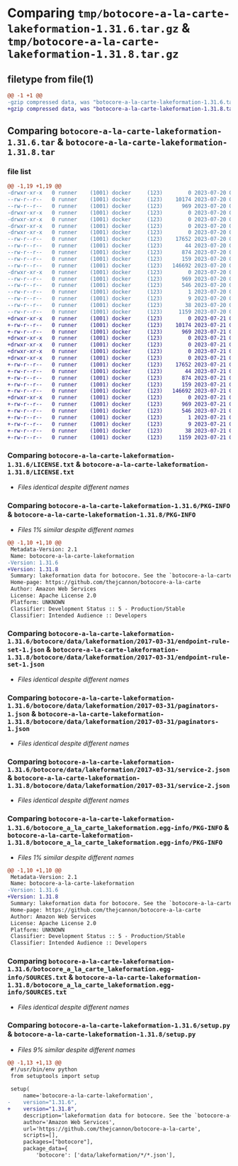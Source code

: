 # Comparing `tmp/botocore-a-la-carte-lakeformation-1.31.6.tar.gz` & `tmp/botocore-a-la-carte-lakeformation-1.31.8.tar.gz`

## filetype from file(1)

```diff
@@ -1 +1 @@
-gzip compressed data, was "botocore-a-la-carte-lakeformation-1.31.6.tar", last modified: Thu Jul 20 01:20:28 2023, max compression
+gzip compressed data, was "botocore-a-la-carte-lakeformation-1.31.8.tar", last modified: Fri Jul 21 01:21:37 2023, max compression
```

## Comparing `botocore-a-la-carte-lakeformation-1.31.6.tar` & `botocore-a-la-carte-lakeformation-1.31.8.tar`

### file list

```diff
@@ -1,19 +1,19 @@
-drwxr-xr-x   0 runner    (1001) docker     (123)        0 2023-07-20 01:20:28.390752 botocore-a-la-carte-lakeformation-1.31.6/
--rw-r--r--   0 runner    (1001) docker     (123)    10174 2023-07-20 01:20:28.000000 botocore-a-la-carte-lakeformation-1.31.6/LICENSE.txt
--rw-r--r--   0 runner    (1001) docker     (123)      969 2023-07-20 01:20:28.390752 botocore-a-la-carte-lakeformation-1.31.6/PKG-INFO
-drwxr-xr-x   0 runner    (1001) docker     (123)        0 2023-07-20 01:20:28.390752 botocore-a-la-carte-lakeformation-1.31.6/botocore/
-drwxr-xr-x   0 runner    (1001) docker     (123)        0 2023-07-20 01:20:28.390752 botocore-a-la-carte-lakeformation-1.31.6/botocore/data/
-drwxr-xr-x   0 runner    (1001) docker     (123)        0 2023-07-20 01:20:28.390752 botocore-a-la-carte-lakeformation-1.31.6/botocore/data/lakeformation/
-drwxr-xr-x   0 runner    (1001) docker     (123)        0 2023-07-20 01:20:28.390752 botocore-a-la-carte-lakeformation-1.31.6/botocore/data/lakeformation/2017-03-31/
--rw-r--r--   0 runner    (1001) docker     (123)    17652 2023-07-20 01:19:55.000000 botocore-a-la-carte-lakeformation-1.31.6/botocore/data/lakeformation/2017-03-31/endpoint-rule-set-1.json
--rw-r--r--   0 runner    (1001) docker     (123)       44 2023-07-20 01:19:55.000000 botocore-a-la-carte-lakeformation-1.31.6/botocore/data/lakeformation/2017-03-31/examples-1.json
--rw-r--r--   0 runner    (1001) docker     (123)      874 2023-07-20 01:19:55.000000 botocore-a-la-carte-lakeformation-1.31.6/botocore/data/lakeformation/2017-03-31/paginators-1.json
--rw-r--r--   0 runner    (1001) docker     (123)      159 2023-07-20 01:19:55.000000 botocore-a-la-carte-lakeformation-1.31.6/botocore/data/lakeformation/2017-03-31/paginators-1.sdk-extras.json
--rw-r--r--   0 runner    (1001) docker     (123)   146692 2023-07-20 01:19:55.000000 botocore-a-la-carte-lakeformation-1.31.6/botocore/data/lakeformation/2017-03-31/service-2.json
-drwxr-xr-x   0 runner    (1001) docker     (123)        0 2023-07-20 01:20:28.390752 botocore-a-la-carte-lakeformation-1.31.6/botocore_a_la_carte_lakeformation.egg-info/
--rw-r--r--   0 runner    (1001) docker     (123)      969 2023-07-20 01:20:28.000000 botocore-a-la-carte-lakeformation-1.31.6/botocore_a_la_carte_lakeformation.egg-info/PKG-INFO
--rw-r--r--   0 runner    (1001) docker     (123)      546 2023-07-20 01:20:28.000000 botocore-a-la-carte-lakeformation-1.31.6/botocore_a_la_carte_lakeformation.egg-info/SOURCES.txt
--rw-r--r--   0 runner    (1001) docker     (123)        1 2023-07-20 01:20:28.000000 botocore-a-la-carte-lakeformation-1.31.6/botocore_a_la_carte_lakeformation.egg-info/dependency_links.txt
--rw-r--r--   0 runner    (1001) docker     (123)        9 2023-07-20 01:20:28.000000 botocore-a-la-carte-lakeformation-1.31.6/botocore_a_la_carte_lakeformation.egg-info/top_level.txt
--rw-r--r--   0 runner    (1001) docker     (123)       38 2023-07-20 01:20:28.390752 botocore-a-la-carte-lakeformation-1.31.6/setup.cfg
--rw-r--r--   0 runner    (1001) docker     (123)     1159 2023-07-20 01:20:28.000000 botocore-a-la-carte-lakeformation-1.31.6/setup.py
+drwxr-xr-x   0 runner    (1001) docker     (123)        0 2023-07-21 01:21:37.847225 botocore-a-la-carte-lakeformation-1.31.8/
+-rw-r--r--   0 runner    (1001) docker     (123)    10174 2023-07-21 01:21:37.000000 botocore-a-la-carte-lakeformation-1.31.8/LICENSE.txt
+-rw-r--r--   0 runner    (1001) docker     (123)      969 2023-07-21 01:21:37.847225 botocore-a-la-carte-lakeformation-1.31.8/PKG-INFO
+drwxr-xr-x   0 runner    (1001) docker     (123)        0 2023-07-21 01:21:37.847225 botocore-a-la-carte-lakeformation-1.31.8/botocore/
+drwxr-xr-x   0 runner    (1001) docker     (123)        0 2023-07-21 01:21:37.847225 botocore-a-la-carte-lakeformation-1.31.8/botocore/data/
+drwxr-xr-x   0 runner    (1001) docker     (123)        0 2023-07-21 01:21:37.847225 botocore-a-la-carte-lakeformation-1.31.8/botocore/data/lakeformation/
+drwxr-xr-x   0 runner    (1001) docker     (123)        0 2023-07-21 01:21:37.847225 botocore-a-la-carte-lakeformation-1.31.8/botocore/data/lakeformation/2017-03-31/
+-rw-r--r--   0 runner    (1001) docker     (123)    17652 2023-07-21 01:21:06.000000 botocore-a-la-carte-lakeformation-1.31.8/botocore/data/lakeformation/2017-03-31/endpoint-rule-set-1.json
+-rw-r--r--   0 runner    (1001) docker     (123)       44 2023-07-21 01:21:06.000000 botocore-a-la-carte-lakeformation-1.31.8/botocore/data/lakeformation/2017-03-31/examples-1.json
+-rw-r--r--   0 runner    (1001) docker     (123)      874 2023-07-21 01:21:06.000000 botocore-a-la-carte-lakeformation-1.31.8/botocore/data/lakeformation/2017-03-31/paginators-1.json
+-rw-r--r--   0 runner    (1001) docker     (123)      159 2023-07-21 01:21:06.000000 botocore-a-la-carte-lakeformation-1.31.8/botocore/data/lakeformation/2017-03-31/paginators-1.sdk-extras.json
+-rw-r--r--   0 runner    (1001) docker     (123)   146692 2023-07-21 01:21:06.000000 botocore-a-la-carte-lakeformation-1.31.8/botocore/data/lakeformation/2017-03-31/service-2.json
+drwxr-xr-x   0 runner    (1001) docker     (123)        0 2023-07-21 01:21:37.847225 botocore-a-la-carte-lakeformation-1.31.8/botocore_a_la_carte_lakeformation.egg-info/
+-rw-r--r--   0 runner    (1001) docker     (123)      969 2023-07-21 01:21:37.000000 botocore-a-la-carte-lakeformation-1.31.8/botocore_a_la_carte_lakeformation.egg-info/PKG-INFO
+-rw-r--r--   0 runner    (1001) docker     (123)      546 2023-07-21 01:21:37.000000 botocore-a-la-carte-lakeformation-1.31.8/botocore_a_la_carte_lakeformation.egg-info/SOURCES.txt
+-rw-r--r--   0 runner    (1001) docker     (123)        1 2023-07-21 01:21:37.000000 botocore-a-la-carte-lakeformation-1.31.8/botocore_a_la_carte_lakeformation.egg-info/dependency_links.txt
+-rw-r--r--   0 runner    (1001) docker     (123)        9 2023-07-21 01:21:37.000000 botocore-a-la-carte-lakeformation-1.31.8/botocore_a_la_carte_lakeformation.egg-info/top_level.txt
+-rw-r--r--   0 runner    (1001) docker     (123)       38 2023-07-21 01:21:37.847225 botocore-a-la-carte-lakeformation-1.31.8/setup.cfg
+-rw-r--r--   0 runner    (1001) docker     (123)     1159 2023-07-21 01:21:37.000000 botocore-a-la-carte-lakeformation-1.31.8/setup.py
```

### Comparing `botocore-a-la-carte-lakeformation-1.31.6/LICENSE.txt` & `botocore-a-la-carte-lakeformation-1.31.8/LICENSE.txt`

 * *Files identical despite different names*

### Comparing `botocore-a-la-carte-lakeformation-1.31.6/PKG-INFO` & `botocore-a-la-carte-lakeformation-1.31.8/PKG-INFO`

 * *Files 1% similar despite different names*

```diff
@@ -1,10 +1,10 @@
 Metadata-Version: 2.1
 Name: botocore-a-la-carte-lakeformation
-Version: 1.31.6
+Version: 1.31.8
 Summary: lakeformation data for botocore. See the `botocore-a-la-carte` package for more info.
 Home-page: https://github.com/thejcannon/botocore-a-la-carte
 Author: Amazon Web Services
 License: Apache License 2.0
 Platform: UNKNOWN
 Classifier: Development Status :: 5 - Production/Stable
 Classifier: Intended Audience :: Developers
```

### Comparing `botocore-a-la-carte-lakeformation-1.31.6/botocore/data/lakeformation/2017-03-31/endpoint-rule-set-1.json` & `botocore-a-la-carte-lakeformation-1.31.8/botocore/data/lakeformation/2017-03-31/endpoint-rule-set-1.json`

 * *Files identical despite different names*

### Comparing `botocore-a-la-carte-lakeformation-1.31.6/botocore/data/lakeformation/2017-03-31/paginators-1.json` & `botocore-a-la-carte-lakeformation-1.31.8/botocore/data/lakeformation/2017-03-31/paginators-1.json`

 * *Files identical despite different names*

### Comparing `botocore-a-la-carte-lakeformation-1.31.6/botocore/data/lakeformation/2017-03-31/service-2.json` & `botocore-a-la-carte-lakeformation-1.31.8/botocore/data/lakeformation/2017-03-31/service-2.json`

 * *Files identical despite different names*

### Comparing `botocore-a-la-carte-lakeformation-1.31.6/botocore_a_la_carte_lakeformation.egg-info/PKG-INFO` & `botocore-a-la-carte-lakeformation-1.31.8/botocore_a_la_carte_lakeformation.egg-info/PKG-INFO`

 * *Files 1% similar despite different names*

```diff
@@ -1,10 +1,10 @@
 Metadata-Version: 2.1
 Name: botocore-a-la-carte-lakeformation
-Version: 1.31.6
+Version: 1.31.8
 Summary: lakeformation data for botocore. See the `botocore-a-la-carte` package for more info.
 Home-page: https://github.com/thejcannon/botocore-a-la-carte
 Author: Amazon Web Services
 License: Apache License 2.0
 Platform: UNKNOWN
 Classifier: Development Status :: 5 - Production/Stable
 Classifier: Intended Audience :: Developers
```

### Comparing `botocore-a-la-carte-lakeformation-1.31.6/botocore_a_la_carte_lakeformation.egg-info/SOURCES.txt` & `botocore-a-la-carte-lakeformation-1.31.8/botocore_a_la_carte_lakeformation.egg-info/SOURCES.txt`

 * *Files identical despite different names*

### Comparing `botocore-a-la-carte-lakeformation-1.31.6/setup.py` & `botocore-a-la-carte-lakeformation-1.31.8/setup.py`

 * *Files 9% similar despite different names*

```diff
@@ -1,13 +1,13 @@
 #!/usr/bin/env python
 from setuptools import setup
 
 setup(
     name='botocore-a-la-carte-lakeformation',
-    version="1.31.6",
+    version="1.31.8",
     description='lakeformation data for botocore. See the `botocore-a-la-carte` package for more info.',
     author='Amazon Web Services',
     url='https://github.com/thejcannon/botocore-a-la-carte',
     scripts=[],
     packages=["botocore"],
     package_data={
         'botocore': ['data/lakeformation/*/*.json'],
```

